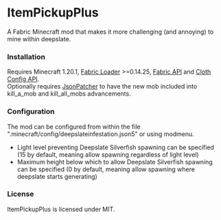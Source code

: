 # ItemPickupPlus
A Fabric Minecraft mod that makes it more challenging (and annoying) to mine within deepslate.

### Installation
Requires Minecraft 1.20.1, [Fabric Loader](https://fabricmc.net/) >=0.14.25, [Fabric API](https://www.curseforge.com/minecraft/mc-mods/fabric-api) and [Cloth Config API](https://www.curseforge.com/minecraft/mc-mods/cloth-config).\
Optionally requires [JsonPatcher](https://modrinth.com/mod/jsonpatcher) to have the new mob included into kill_a_mob and kill_all_mobs advancements.

### Configuration
The mod can be configured from within the file ".minecraft/config/deepslateinfestation.json5" or using modmenu.
* Light level preventing Deepslate Silverfish spawning can be specified (15 by default, meaning allow spawning regardless of light level)
* Maximum height below which to allow Deepslate Silverfish spawning can be specified (0 by default, meaning allow spawning where deepslate starts generating) 

### License
ItemPickupPlus is licensed under MIT.